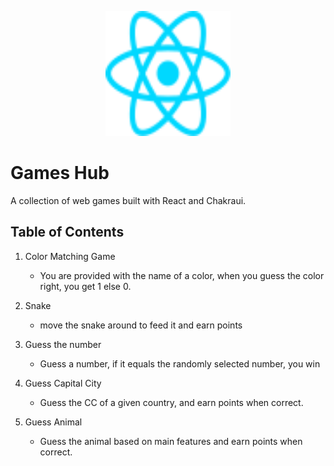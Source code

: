 <p align="center">
  <img src="src/assets/react.svg" alt="React Icon" width="200" height="200">
</p>

# Games Hub

A collection of web games built with React and Chakraui.

## Table of Contents

1. Color Matching Game

    - You are provided with the name of a color, when you guess the color right, you get 1 else 0.

2. Snake

    - move the snake around to feed it and earn points

3. Guess the number

    - Guess a number, if it equals the randomly selected number, you win

4. Guess Capital City

    - Guess the CC of a given country, and earn points when correct.

5. Guess Animal

    - Guess the animal based on main features and earn points when correct.